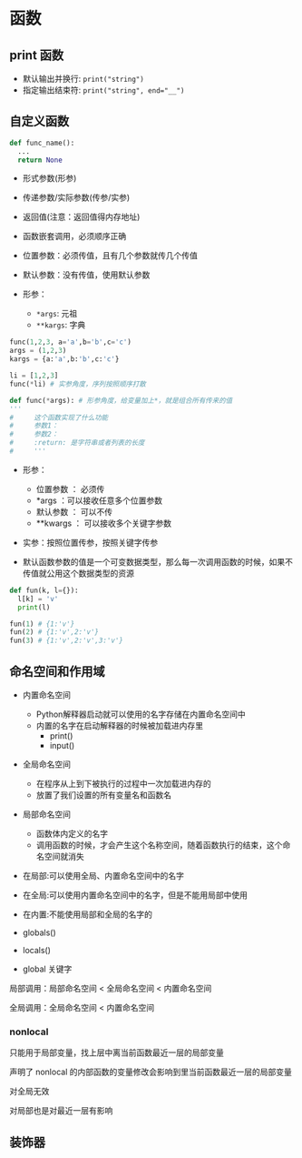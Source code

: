 # 函数

## print 函数

- 默认输出并换行: `print("string")`
- 指定输出结束符: `print("string", end="__")`

## 自定义函数

``` PYTHON
def func_name():
  ...
  return None
```

- 形式参数(形参)
- 传递参数/实际参数(传参/实参)
- 返回值(注意：返回值得内存地址)
- 函数嵌套调用，必须顺序正确

- 位置参数：必须传值，且有几个参数就传几个传值
- 默认参数：没有传值，使用默认参数

- 形参：
  - `*args`: 元祖
  - `**kargs`: 字典

``` Python
func(1,2,3, a='a',b='b',c='c')
args = (1,2,3)
kargs = {a:'a',b:'b',c:'c'}

li = [1,2,3]
func(*li) # 实参角度，序列按照顺序打散

def func(*args): # 形参角度，给变量加上*，就是组合所有传来的值
'''
#     这个函数实现了什么功能
#     参数1：
#     参数2：
#     :return: 是字符串或者列表的长度
#     '''
```

- 形参：
  - 位置参数 ： 必须传
  - *args ：可以接收任意多个位置参数
  - 默认参数 ： 可以不传
  - **kwargs ： 可以接收多个关键字参数

- 实参：按照位置传参，按照关键字传参

- 默认函数参数的值是一个可变数据类型，那么每一次调用函数的时候，如果不传值就公用这个数据类型的资源

``` python
def fun(k, l={}):
  l[k] = 'v'
  print(l)

fun(1) # {1:'v'}
fun(2) # {1:'v',2:'v'}
fun(3) # {1:'v',2:'v',3:'v'}
```

## 命名空间和作用域

- 内置命名空间
  - Python解释器启动就可以使用的名字存储在内置命名空间中
  - 内置的名字在启动解释器的时候被加载进内存里
    - print()
    - input()
- 全局命名空间
  - 在程序从上到下被执行的过程中一次加载进内存的
  - 放置了我们设置的所有变量名和函数名
- 局部命名空间
  - 函数体内定义的名字
  - 调用函数的时候，才会产生这个名称空间，随着函数执行的结束，这个命名空间就消失

- 在局部:可以使用全局、内置命名空间中的名字
- 在全局:可以使用内置命名空间中的名字，但是不能用局部中使用
- 在内置:不能使用局部和全局的名字的

- globals()
- locals()
- global 关键字

局部调用：局部命名空间 < 全局命名空间 < 内置命名空间

全局调用：全局命名空间 < 内置命名空间

### nonlocal

只能用于局部变量，找上层中离当前函数最近一层的局部变量

声明了 nonlocal 的内部函数的变量修改会影响到里当前函数最近一层的局部变量

对全局无效

对局部也是对最近一层有影响

## 装饰器

